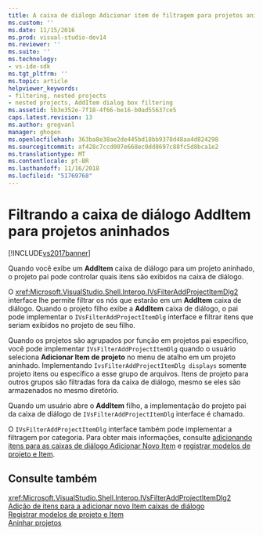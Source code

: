 ```yaml
---
title: A caixa de diálogo Adicionar item de filtragem para projetos aninhados | Microsoft Docs
ms.custom: ''
ms.date: 11/15/2016
ms.prod: visual-studio-dev14
ms.reviewer: ''
ms.suite: ''
ms.technology:
- vs-ide-sdk
ms.tgt_pltfrm: ''
ms.topic: article
helpviewer_keywords:
- filtering, nested projects
- nested projects, AddItem dialog box filtering
ms.assetid: 5b3e352e-7f18-4f66-be16-b0ad55637ce5
caps.latest.revision: 13
ms.author: gregvanl
manager: ghogen
ms.openlocfilehash: 363ba8e38ae2de445bd18bb9378d48aa4d824298
ms.sourcegitcommit: af428c7ccd007e668ec0dd8697c88fc5d8bca1e2
ms.translationtype: MT
ms.contentlocale: pt-BR
ms.lasthandoff: 11/16/2018
ms.locfileid: "51769768"
---
```

# <a name="filtering-the-additem-dialog-box-for-nested-projects"></a>Filtrando a caixa de diálogo AddItem para projetos aninhados
[!INCLUDE[vs2017banner](../../includes/vs2017banner.md)]

Quando você exibe um **AddItem** caixa de diálogo para um projeto aninhado, o projeto pai pode controlar quais itens são exibidos na caixa de diálogo.  
  
 O <xref:Microsoft.VisualStudio.Shell.Interop.IVsFilterAddProjectItemDlg2> interface lhe permite filtrar os nós que estarão em um **AddItem** caixa de diálogo. Quando o projeto filho exibe a **AddItem** caixa de diálogo, o pai pode implementar o `IVsFilterAddProjectItemDlg` interface e filtrar itens que seriam exibidos no projeto de seu filho.  
  
 Quando os projetos são agrupados por função em projetos pai específico, você pode implementar `IVsFilterAddProjectItemDlg` quando o usuário seleciona **Adicionar Item de projeto** no menu de atalho em um projeto aninhado. Implementando `IvsFilterAddProjectItemDlg displays` somente projeto itens ou específico a esse grupo de arquivos. Itens de projeto para outros grupos são filtradas fora da caixa de diálogo, mesmo se eles são armazenados no mesmo diretório.  
  
 Quando um usuário abre o **AddItem** filho, a implementação do projeto pai da caixa de diálogo de `IVsFilterAddProjectItemDlg` interface é chamado.  
  
 O `IVsFilterAddProjectItemDlg` interface também pode implementar a filtragem por categoria. Para obter mais informações, consulte [adicionando itens para as caixas de diálogo Adicionar Novo Item](../../extensibility/internals/adding-items-to-the-add-new-item-dialog-boxes.md) e [registrar modelos de projeto e Item](../../extensibility/internals/registering-project-and-item-templates.md).  
  
## <a name="see-also"></a>Consulte também  
 <xref:Microsoft.VisualStudio.Shell.Interop.IVsFilterAddProjectItemDlg2>   
 [Adição de itens para a adicionar novo Item caixas de diálogo](../../extensibility/internals/adding-items-to-the-add-new-item-dialog-boxes.md)   
 [Registrar modelos de projeto e Item](../../extensibility/internals/registering-project-and-item-templates.md)   
 [Aninhar projetos](../../extensibility/internals/nesting-projects.md)

